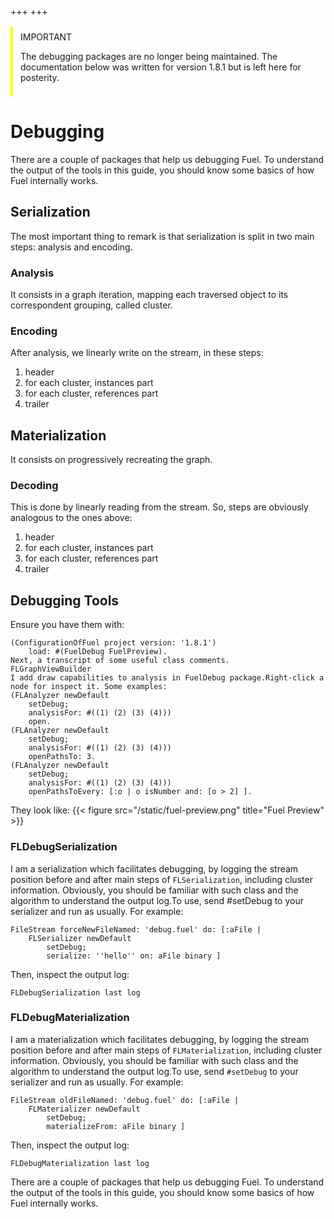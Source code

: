 +++
+++
<div style="margin: 1rem 0; padding: 0.5rem 1rem 0.5rem 0.75rem; border-inline-start: 0.25rem solid yellow; border-radius:0.25">
    <span style="color=yellow">IMPORTANT</span>
    <p>
        The debugging packages are no longer being maintained. The documentation below was written for version 1.8.1 but is left here for posterity.
    </p>
</div>

# Debugging
There are a couple of packages that help us debugging Fuel. To understand the output of the tools in this guide, you should know some basics of how Fuel internally works.
## Serialization
The most important thing to remark is that serialization is split in two main steps: analysis and encoding.
### Analysis
It consists in a graph iteration, mapping each traversed object to its correspondent grouping, called cluster.
### Encoding
After analysis, we linearly write on the stream, in these steps:
1. header
1. for each cluster, instances part
1. for each cluster, references part
1. trailer

## Materialization
It consists on progressively recreating the graph.
### Decoding
This is done by linearly reading from the stream. So, steps are obviously analogous to the ones above:
1. header
1. for each cluster, instances part
1. for each cluster, references part
1. trailer

## Debugging Tools
Ensure you have them with:
```smalltalk
(ConfigurationOfFuel project version: '1.8.1') 
    load: #(FuelDebug FuelPreview).
Next, a transcript of some useful class comments.
FLGraphViewBuilder
I add draw capabilities to analysis in FuelDebug package.Right-click a node for inspect it. Some examples:
(FLAnalyzer newDefault
    setDebug;
    analysisFor: #((1) (2) (3) (4)))
    open.
(FLAnalyzer newDefault
    setDebug;
    analysisFor: #((1) (2) (3) (4)))
    openPathsTo: 3.
(FLAnalyzer newDefault
    setDebug;
    analysisFor: #((1) (2) (3) (4)))
    openPathsToEvery: [:o | o isNumber and: [o > 2] ].
```
They look like: {{< figure src="/static/fuel-preview.png" title="Fuel Preview" >}}

### FLDebugSerialization
I am a serialization which facilitates debugging, by logging the stream position before and after main steps of `FLSerialization`, including cluster information. Obviously, you should be familiar with such class and the algorithm to understand the output log.To use, send #setDebug to your serializer and run as usually. For example:
```smalltalk
FileStream forceNewFileNamed: 'debug.fuel' do: [:aFile |
    FLSerializer newDefault
        setDebug;
        serialize: ''hello'' on: aFile binary ]
```
Then, inspect the output log:
```smalltalk
FLDebugSerialization last log
```

### FLDebugMaterialization
I am a materialization which facilitates debugging, by logging the stream position before and after main steps of `FLMaterialization`, including cluster information. Obviously, you should be familiar with such class and the algorithm to understand the output log.To use, send `#setDebug` to your serializer and run as usually. For example:
```smalltalk
FileStream oldFileNamed: 'debug.fuel' do: [:aFile |
    FLMaterializer newDefault
        setDebug;
        materializeFrom: aFile binary ]
```
Then, inspect the output log:
```smalltalk
FLDebugMaterialization last log
```

There are a couple of packages that help us debugging Fuel. To understand the output of the tools in this guide, you should know some basics of how Fuel internally works.